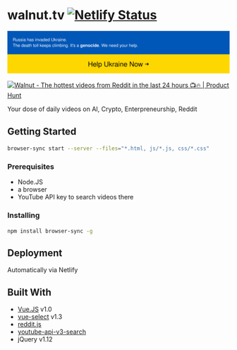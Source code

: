 # walnut.tv [![Netlify Status](https://api.netlify.com/api/v1/badges/1fa27190-a5c1-4017-b984-052a0ca3b04e/deploy-status)](https://app.netlify.com/sites/walnut/deploys)

[![Stand With Ukraine](https://raw.githubusercontent.com/vshymanskyy/StandWithUkraine/main/banner2-direct.svg)](https://vshymanskyy.github.io/StandWithUkraine)

<a href="https://www.producthunt.com/posts/walnut-2?utm_source=badge-featured&utm_medium=badge&utm_souce=badge-walnut-2" target="_blank"><img src="https://api.producthunt.com/widgets/embed-image/v1/featured.svg?post_id=151473&theme=dark" alt="Walnut - The hottest videos from Reddit in the last 24 hours 📺🔥 | Product Hunt" style="width: 250px; height: 54px;" width="250" height="54" /></a>

Your dose of daily videos on AI, Crypto, Enterpreneurship, Reddit

## Getting Started

```bash
browser-sync start --server --files="*.html, js/*.js, css/*.css"
```

### Prerequisites

- Node.JS
- a browser
- YouTube API key to search videos there

### Installing

```bash
npm install browser-sync -g
```

## Deployment

Automatically via Netlify

## Built With

- [Vue.JS](http://vuejs.org/) v1.0
- [vue-select](https://github.com/sagalbot/vue-select) v1.3
- [reddit.js](https://github.com/sahilm/reddit.js)
- [youtube-api-v3-search](https://github.com/LionRoar/youtube-api-v3-search)
- jQuery v1.12

<!-- ## License

This project is licensed under the MIT License - see the [LICENSE.md](LICENSE.md) file for details -->

